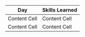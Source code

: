
| Day           | Skills Learned |
| ------------- | -------------  |
| Content Cell  | Content Cell   |
| Content Cell  | Content Cell   |
